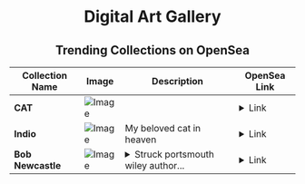 <div align="center">

# Digital Art Gallery

## Trending Collections on OpenSea

| Collection Name                       | Image                                                                                     | Description                       | OpenSea Link                                                                                          |
|---------------------------------------|-------------------------------------------------------------------------------------------|-----------------------------------|--------------------------------------------------------------------------------------------------------|
| **CAT** | ![Image](https://i.seadn.io/s/raw/files/d564d92ac9586f9657d01d1c0fe56cfe.png?w=500&auto=format?w=200&auto=format) |  | <details><summary>Link</summary>[CAT](https://opensea.io/collection/cat-3120)</details> |
| **Indio** | ![Image](https://i.seadn.io/s/raw/files/546646fc518dea8d2a9f9f9d0243abe8.jpg?w=500&auto=format?w=200&auto=format) | My beloved cat in heaven | <details><summary>Link</summary>[Indio](https://opensea.io/collection/indio-1)</details> |
| **Bob Newcastle** | ![Image](https://i.seadn.io/s/raw/files/4cfaf69091d9d69a6808f5a11564205f.jpg?w=500&auto=format?w=200&auto=format) | <details><summary>Struck portsmouth wiley author...</summary>Struck portsmouth wiley authorized aging directions helped</details> | <details><summary>Link</summary>[Bob Newcastle](https://opensea.io/collection/bob-newcastle)</details> |

</div>